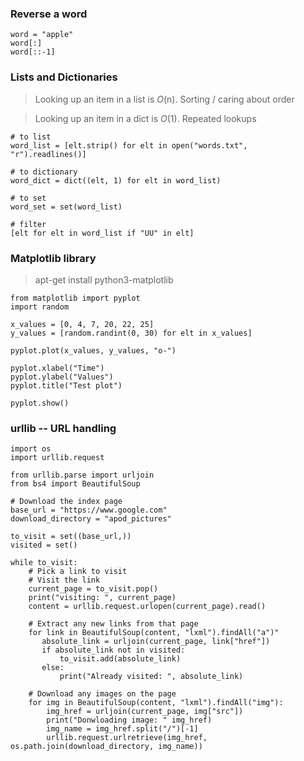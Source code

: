 ### Reverse a word

```
word = "apple"
word[:]
word[::-1]
```

### Lists and Dictionaries
> Looking up an item in a list is *O*(n). Sorting / caring about order

> Looking up an item in a dict is *O*(1). Repeated lookups

```
# to list
word_list = [elt.strip() for elt in open("words.txt", "r").readlines()]

# to dictionary
word_dict = dict((elt, 1) for elt in word_list)

# to set
word_set = set(word_list)

# filter
[elt for elt in word_list if "UU" in elt]
```

### Matplotlib library
> apt-get install python3-matplotlib

```
from matplotlib import pyplot
import random

x_values = [0, 4, 7, 20, 22, 25]
y_values = [random.randint(0, 30) for elt in x_values]

pyplot.plot(x_values, y_values, "o-")

pyplot.xlabel("Time")
pyplot.ylabel("Values")
pyplot.title("Test plot")

pyplot.show()
```

### urllib -- URL handling

```
import os
import urllib.request

from urllib.parse import urljoin
from bs4 import BeautifulSoup

# Download the index page
base_url = "https://www.google.com"
download_directory = "apod_pictures"

to_visit = set((base_url,))
visited = set()

while to_visit:
    # Pick a link to visit
    # Visit the link
    current_page = to_visit.pop()
    print("visiting: ", current_page)
    content = urllib.request.urlopen(current_page).read()
    
    # Extract any new links from that page
    for link in BeautifulSoup(content, "lxml").findAll("a")"
       absolute_link = urljoin(current_page, link["href"])
       if absolute_link not in visited:
           to_visit.add(absolute_link)
       else:
           print("Already visited: ", absolute_link)
           
    # Download any images on the page
    for img in BeautifulSoup(content, "lxml").findAll("img"):
        img_href = urljoin(current_page, img["src"])
        print("Donwloading image: " img_href)
        img_name = img_href.split("/")[-1]
        urllib.request.urlretrieve(img_href, os.path.join(download_directory, img_name))
```

